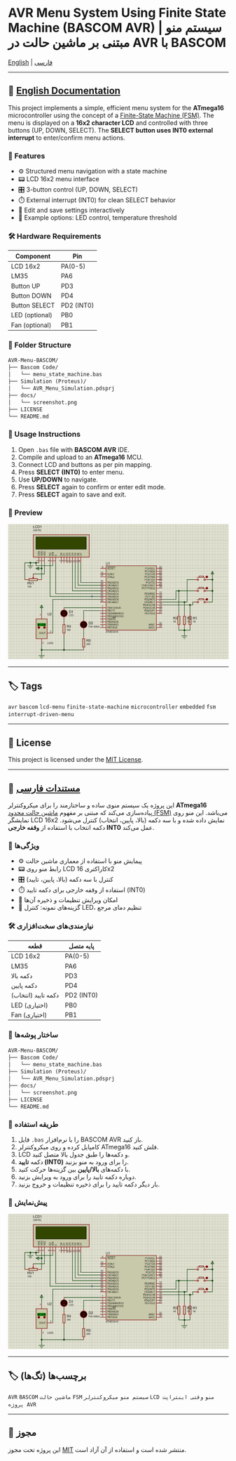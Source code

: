 # AVR Menu System Using Finite State Machine (BASCOM AVR) | سیستم منو مبتنی بر ماشین حالت در AVR با BASCOM

[English](#english-documentation) | [فارسی](#مستندات-فارسی)

---

## 🧭 [English Documentation](#english-documentation)

This project implements a simple, efficient menu system for the **ATmega16** microcontroller using the concept of a [Finite-State Machine (FSM)](https://en.wikipedia.org/wiki/Finite-state_machine). The menu is displayed on a **16x2 character LCD** and controlled with three buttons (UP, DOWN, SELECT). The **SELECT button uses INT0 external interrupt** to enter/confirm menu actions.

### 🚀 Features

- ⚙️ Structured menu navigation with a state machine
- 📟 LCD 16x2 menu interface
- 🎛️ 3-button control (UP, DOWN, SELECT)
- ⏱️ External interrupt (INT0) for clean SELECT behavior
- 💾 Edit and save settings interactively
- 🧪 Example options: LED control, temperature threshold

### 🛠️ Hardware Requirements

| Component      | Pin        |
|----------------|------------|
| LCD 16x2       | PA(0-5)      |
| LM35           | PA6         |
| Button UP      | PD3        |
| Button DOWN    | PD4        |
| Button SELECT  | PD2 (INT0) |
| LED (optional) | PB0         |
| Fan (optional) | PB1         |

### 📂 Folder Structure

```
AVR-Menu-BASCOM/
├── Bascom Code/
│   └── menu_state_machine.bas
├── Simulation (Proteus)/
│   └── AVR_Menu_Simulation.pdsprj
├── docs/
│   └── screenshot.png
├── LICENSE
└── README.md
```

### 🧪 Usage Instructions

1. Open `.bas` file with **BASCOM AVR** IDE.
2. Compile and upload to an **ATmega16** MCU.
3. Connect LCD and buttons as per pin mapping.
4. Press **SELECT (INT0)** to enter menu.
5. Use **UP/DOWN** to navigate.
6. Press **SELECT** again to confirm or enter edit mode.
7. Press **SELECT** again to save and exit.

### 📸 Preview

![LCD Screenshot](docs/screenshot.png)

---

## 🏷️ Tags

`avr` `bascom` `lcd-menu` `finite-state-machine` `microcontroller` `embedded` `fsm` `interrupt-driven-menu`

---

## 📜 License

This project is licensed under the [MIT License](LICENSE).

---

## 📘 [مستندات فارسی](#مستندات-فارسی)

این پروژه یک سیستم منوی ساده و ساختارمند را برای میکروکنترلر **ATmega16** پیاده‌سازی می‌کند که مبتنی بر مفهوم [ماشین حالت محدود (FSM)](https://fa.wikipedia.org/wiki/ماشین_حالت) می‌باشد. این منو روی نمایشگر LCD 16x2 نمایش داده شده و با سه دکمه (بالا، پایین، انتخاب) کنترل می‌شود. دکمه انتخاب با استفاده از **وقفه خارجی INT0** عمل می‌کند.

### 🚀 ویژگی‌ها

- ⚙️ پیمایش منو با استفاده از معماری ماشین حالت
- 📟 رابط منو روی LCD کاراکتری 16x2
- 🎛️ کنترل با سه دکمه (بالا، پایین، تایید)
- ⏱️ استفاده از وقفه خارجی برای دکمه تایید (INT0)
- 💾 امکان ویرایش تنظیمات و ذخیره آن‌ها
- 🧪 گزینه‌های نمونه: کنترل LED، تنظیم دمای مرجع

### 🛠️ نیازمندی‌های سخت‌افزاری

| قطعه             | پایه متصل   |
|------------------|-------------|
| LCD 16x2         | PA(0-5)       |
| LM35             | PA6         |
| دکمه بالا        | PD3         |
| دکمه پایین       | PD4         |
| دکمه تایید (انتخاب) | PD2 (INT0) |
| LED (اختیاری)    | PB0         |
| Fan (اختیاری)    | PB1         |

### 📁 ساختار پوشه‌ها

```
AVR-Menu-BASCOM/
├── Bascom Code/
│   └── menu_state_machine.bas
├── Simulation (Proteus)/
│   └── AVR_Menu_Simulation.pdsprj
├── docs/
│   └── screenshot.png
├── LICENSE
└── README.md
```


### 🧪 طریقه استفاده

1. فایل `.bas` را با نرم‌افزار BASCOM AVR باز کنید.
2. کامپایل کرده و روی میکروکنترلر ATmega16 فلش کنید.
3. LCD و دکمه‌ها را طبق جدول بالا متصل کنید.
4. دکمه **تایید (INT0)** را برای ورود به منو بزنید.
5. با دکمه‌های **بالا/پایین** بین گزینه‌ها حرکت کنید.
6. دوباره دکمه تایید را برای ورود به ویرایش بزنید.
7. بار دیگر دکمه تایید را برای ذخیره تنظیمات و خروج بزنید.

### 📸 پیش‌نمایش

![پیش‌نمایش LCD](docs/screenshot.png)

---

## 🏷️ برچسب‌ها (تگ‌ها)

`AVR` `BASCOM` `ماشین حالت` `FSM` `سیستم منو` `میکروکنترلر` `LCD منو` `وقتی اینتراپت` `پروژه AVR`

---

## 📜 مجوز

این پروژه تحت مجوز [MIT](LICENSE) منتشر شده است و استفاده از آن آزاد است.
